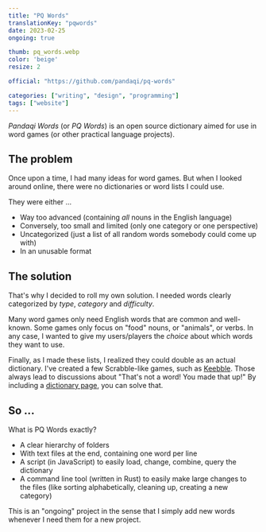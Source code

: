 ```yaml
---
title: "PQ Words"
translationKey: "pqwords"
date: 2023-02-25
ongoing: true

thumb: pq_words.webp
color: 'beige'
resize: 2

official: "https://github.com/pandaqi/pq-words"

categories: ["writing", "design", "programming"]
tags: ["website"]
---
```


_Pandaqi Words_ (or _PQ Words_) is an open source dictionary aimed for use in word games (or other practical language projects).

## The problem

Once upon a time, I had many ideas for word games. But when I looked around online, there were no dictionaries or word lists I could use.

They were either ...

* Way too advanced (containing _all_ nouns in the English language)
* Conversely, too small and limited (only one category or one perspective)
* Uncategorized (just a list of all random words somebody could come up with)
* In an unusable format

## The solution

That's why I decided to roll my own solution. I needed words clearly categorized by _type_, _category_ and _difficulty_.

Many word games only need English words that are common and well-known. Some games only focus on "food" nouns, or "animals", or verbs. In any case, I wanted to give my users/players the _choice_ about which words they want to use.

Finally, as I made these lists, I realized they could double as an actual dictionary. I've created a few Scrabble-like games, such as [Keebble](https://pandaqi.com/keebble). Those always lead to discussions about "That's not a word! You made that up!" By including a [dictionary page](https://pandaqi.com/tools/dictionary/), you can solve that.

## So ...

What is PQ Words exactly?

* A clear hierarchy of folders
* With text files at the end, containing one word per line
* A script (in JavaScript) to easily load, change, combine, query the dictionary
* A command line tool (written in Rust) to easily make large changes to the files (like sorting alphabetically, cleaning up, creating a new category)

This is an "ongoing" project in the sense that I simply add new words whenever I need them for a new project. 
